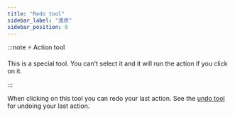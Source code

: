 ```yaml
---
title: "Redo tool"
sidebar_label: "還原"
sidebar_position: 0
---
```


:::note ⚡ Action tool

This is a special tool. You can't select it and it will run the action if you click on it.

:::

When clicking on this tool you can redo your last action. See the [undo tool](undo) for undoing your last action.
